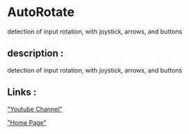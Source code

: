 # AutoRotate
detection of input rotation, with joystick, arrows, and buttons

## description :

detection of input rotation, with joystick, arrows, and buttons

## Links :
["Youtube Channel"](https://www.youtube.com/channel/UC-_DDdI316_BYs7HlO260OA)

["Home Page"](https://github.com/Light974-M/UnityPersonalDataBank)

